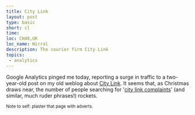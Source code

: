 ```yaml
---
title: City Link
layout: post
type: basic
short: cl
time: 
loc: CH48,UK
loc_name: Wirral
description: The courier firm City Link
topics: 
 - analytics
---
```


Google Analytics pinged me today, reporting a surge in traffic to a two-year-old post on my old weblog about [City Link](http://submitresponse.co.uk/weblog/2007/12/21/city-link/ "They messed me around in 2007"). It seems that, as Christmas draws near, the number of people searching for '[city link complaints](http://www.google.com/search?q=city+link+complaints)' (and similar, much ruder phrases!) rockets.

<small>Note to self: plaster that page with adverts.</small>